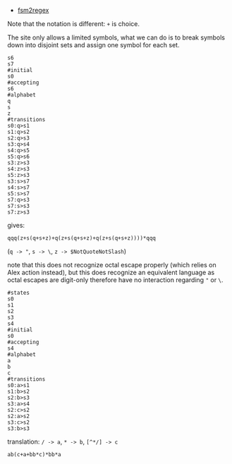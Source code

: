- [fsm2regex](http://ivanzuzak.info/noam/webapps/fsm2regex/)

Note that the notation is different: `+` is choice.

The site only allows a limited symbols, what we can do is to break symbols
down into disjoint sets and assign one symbol for each set.

```
s6
s7
#initial
s0
#accepting
s6
#alphabet
q
s
z
#transitions
s0:q>s1
s1:q>s2
s2:q>s3
s3:q>s4
s4:q>s5
s5:q>s6
s3:z>s3
s4:z>s3
s5:z>s3
s3:s>s7
s4:s>s7
s5:s>s7
s7:q>s3
s7:s>s3
s7:z>s3
```

gives:

```
qqq(z+s(q+s+z)+q(z+s(q+s+z)+q(z+s(q+s+z))))*qqq
```

(`q -> "`, `s -> \`, `z -> $NotQuoteNotSlash`)

note that this does not recognize octal escape properly (which relies on Alex action instead),
but this does recognize an equivalent language as octal escapes are digit-only therefore have no interaction regarding `"` or `\`.


```
#states
s0
s1
s2
s3
s4
#initial
s0
#accepting
s4
#alphabet
a
b
c
#transitions
s0:a>s1
s1:b>s2
s2:b>s3
s3:a>s4
s2:c>s2
s2:a>s2
s3:c>s2
s3:b>s3
```

translation: `/ -> a`, `* -> b`, `[^*/] -> c`


```
ab(c+a+bb*c)*bb*a
```
